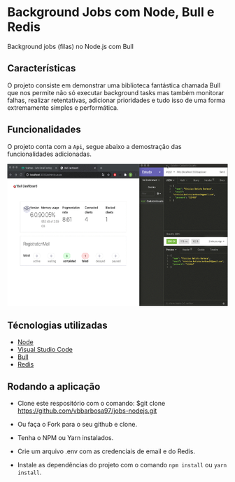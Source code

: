 # Background Jobs com Node, Bull e Redis

Background jobs (filas) no Node.js com Bull

## Características

O projeto consiste em demonstrar uma biblioteca fantástica chamada Bull que nos permite não só executar background tasks mas também monitorar falhas, realizar retentativas, adicionar prioridades e tudo isso de uma forma extremamente simples e performática.

## Funcionalidades

O projeto conta com a `Api`, segue abaixo a demostração das funcionalidades adicionadas.

<div>
  <p align="center">
    <img src="./src/.github/jobs.gif" alt="Pagina principal" height="325">
  </p>
</div>

## Técnologias utilizadas

- [Node](https://github.com/nodejs/node)
- [Visual Studio Code](https://github.com/Microsoft/vscode)
- [Bull](https://github.com/OptimalBits/bull)
- [Redis](https://github.com/redis/redis)

## Rodando a aplicação

- Clone este respositório com o comando: \$git clone https://github.com/vbbarbosa97/jobs-nodejs.git

- Ou faça o Fork para o seu github e clone.

- Tenha o NPM ou Yarn instalados.

- Crie um arquivo .env com as credenciais de email e do Redis.

- Instale as dependências do projeto com o comando `npm install` ou `yarn install`.
